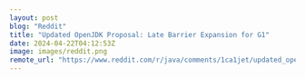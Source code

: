 ```yaml
---
layout: post
blog: "Reddit"
title: "Updated OpenJDK Proposal: Late Barrier Expansion for G1"
date: 2024-04-22T04:12:53Z
image: images/reddit.png
remote_url: "https://www.reddit.com/r/java/comments/1ca1jet/updated_openjdk_proposal_late_barrier_expansion/"
---
```

